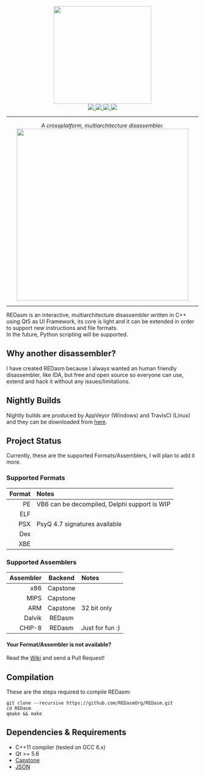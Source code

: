 <p align="center">
  <img width=256 height=256 src="https://github.com/Dax89/REDasm/blob/master/artwork/logo.png?raw=true"/><br>
  <a href="https://travis-ci.org/REDasmOrg/REDasm">
    <img src="https://img.shields.io/travis/REDasmOrg/REDasm.svg?style=flat-square&logo=travis">
  </a>
  <a href="https://ci.appveyor.com/project/Dax89/redasm">
    <img src="https://img.shields.io/appveyor/ci/Dax89/redasm.svg?style=flat-square&logo=appveyor">
  </a>
  <a href="https://t.me/REDasm_Disassembler">
    <img src="https://img.shields.io/badge/chat-on%20Telegram-2fade6.svg?style=flat-square">
  </a>
  <img src="https://img.shields.io/badge/license-GPL2-8e725e.svg?style=flat-square">
</p>

***

<p align="center">
  <i>A crossplatform, multiarchitecture disassembler.</i>
  <img height="450" src="https://github.com/REDasmOrg/REDasm/blob/master/artwork/Preview.gif">
</p>

***

REDasm is an interactive, multiarchitecture disassembler written in C++ using Qt5 as UI Framework, its core is light and it can be extended in order to support new instructions and file formats.<br>
In the future, Python scripting will be supported.

## Why another disassembler?
I have created REDasm because I always wanted an human friendly disassembler, like IDA, but free and open source so everyone can use, extend and hack it without any issues/limitations.

## Nightly Builds
Nightly builds are produced by AppVeyor (Windows) and TravisCI (Linux) and they can be downloaded from [here](https://github.com/REDasmOrg/REDasm-Builds).

## Project Status
Currently, these are the supported Formats/Assemblers, I will plan to add it more.

### Supported Formats
| Format | Notes                                        |
|-------:|:---------------------------------------------|
| PE     | VB6 can be decompiled, Delphi support is WIP |
| ELF    |                                              |
| PSX    | PsyQ 4.7 signatures available                |
| Dex    |                                              |
| XBE    |                                              |

### Supported Assemblers
| Assembler | Backend   | Notes           |
|----------:|:---------:|:----------------|
|  x86      | Capstone  |                 |
|  MIPS     | Capstone  |                 |
|  ARM      | Capstone  |32 bit only      |
|  Dalvik   | REDasm    |                 |
|  CHIP-8   | REDasm    | Just for fun :) |

#### Your Format/Assembler is not available?
Read the [Wiki](https://github.com/REDasmOrg/REDasm/wiki) and send a Pull Request!

## Compilation
These are the steps required to compile REDasm:
```
git clone --recursive https://github.com/REDasmOrg/REDasm.git
cd REDasm
qmake && make
```

## Dependencies & Requirements
- C++11 compiler (tested on GCC 6.x)
- Qt >= 5.6
- [Capstone](https://github.com/aquynh/capstone) 
- [JSON](https://github.com/nlohmann/json)
